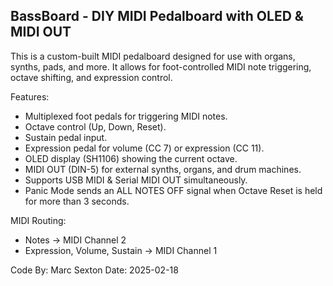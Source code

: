  BassBoard - DIY MIDI Pedalboard with OLED & MIDI OUT
  -----------------------------------------------------
  This is a custom-built MIDI pedalboard designed for use with 
  organs, synths, pads, and more. It allows for foot-controlled 
  MIDI note triggering, octave shifting, and expression control.

  Features:
  - Multiplexed foot pedals for triggering MIDI notes.
  - Octave control (Up, Down, Reset).
  - Sustain pedal input.
  - Expression pedal for volume (CC 7) or expression (CC 11).
  - OLED display (SH1106) showing the current octave.
  - MIDI OUT (DIN-5) for external synths, organs, and drum machines.
  - Supports USB MIDI & Serial MIDI OUT simultaneously.
  - Panic Mode sends an ALL NOTES OFF signal when Octave Reset is held for more than 3 seconds.

  MIDI Routing:
  - Notes → MIDI Channel 2
  - Expression, Volume, Sustain → MIDI Channel 1

  Code By: Marc Sexton
  Date: 2025-02-18
